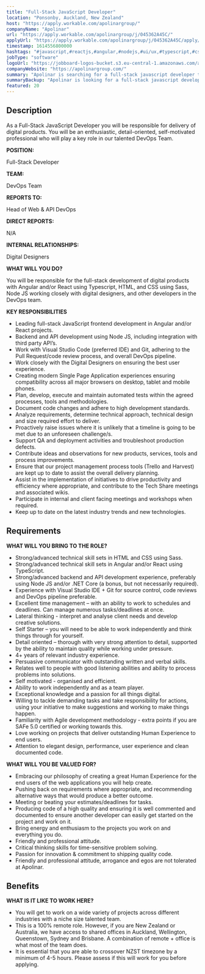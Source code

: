```yaml
---
title: "Full-Stack JavaScript Developer"
location: "Ponsonby, Auckland, New Zealand"
host: "https://apply.workable.com/apolinargroup/"
companyName: "Apolinar"
url: "https://apply.workable.com/apolinargroup/j/045362A45C/"
applyUrl: "https://apply.workable.com/apolinargroup/j/045362A45C/apply/"
timestamp: 1614556800000
hashtags: "#javascript,#reactjs,#angular,#nodejs,#ui/ux,#typescript,#css,#html,#management,#git"
jobType: "software"
logoUrl: "https://jobboard-logos-bucket.s3.eu-central-1.amazonaws.com/apolinar"
companyWebsite: "https://apolinargroup.com/"
summary: "Apolinar is searching for a full-stack javascript developer that has 4+ years of relevant industry experience."
summaryBackup: "Apolinar is looking for a full-stack javascript developer that has experience in: #javascript, #reactjs, #angular."
featured: 20
---
```


## Description

As a Full-Stack JavaScript Developer you will be responsible for delivery of digital products. You will be an enthusiastic, detail-oriented, self-motivated professional who will play a key role in our talented DevOps Team.

**POSITION:**

Full-Stack Developer

**TEAM:**

DevOps Team

**REPORTS TO:**

Head of Web & API DevOps

**DIRECT REPORTS:**

N/A

**INTERNAL RELATIONSHIPS:**

Digital Designers

**WHAT WILL YOU DO?**

You will be responsible for the full-stack development of digital products with Angular and/or React using Typescript, HTML, and CSS using Sass, Node JS working closely with digital designers, and other developers in the DevOps team.

**KEY RESPONSIBILITIES**

*   Leading full-stack JavaScript frontend development in Angular and/or React projects.
*   Backend and API development using Node JS, including integration with third party API’s.
*   Work with Visual Studio Code (preferred IDE) and Git, adhering to the Pull Request/code review process, and overall DevOps pipeline.
*   Work closely with the Digital Designers on ensuring the best user experience.
*   Creating modern Single Page Application experiences ensuring compatibility across all major browsers on desktop, tablet and mobile phones.
*   Plan, develop, execute and maintain automated tests within the agreed processes, tools and methodologies.
*   Document code changes and adhere to high development standards.
*   Analyze requirements, determine technical approach, technical design and size required effort to deliver.
*   Proactively raise issues where it is unlikely that a timeline is going to be met due to an unforeseen challenge/s.
*   Support QA and deployment activities and troubleshoot production defects.
*   Contribute ideas and observations for new products, services, tools and process improvements.
*   Ensure that our project management process tools (Trello and Harvest) are kept up to date to assist the overall delivery planning.
*   Assist in the implementation of initiatives to drive productivity and efficiency where appropriate, and contribute to the Tech Share meetings and associated wikis.
*   Participate in internal and client facing meetings and workshops when required.
*   Keep up to date on the latest industry trends and new technologies.

## Requirements

**WHAT WILL YOU BRING TO THE ROLE?**

*   Strong/advanced technical skill sets in HTML and CSS using Sass.
*   Strong/advanced technical skill sets in Angular and/or React using TypeScript.
*   Strong/advanced backend and API development experience, preferably using Node JS and/or .NET Core (a bonus, but not necessarily required).
*   Experience with Visual Studio IDE + Git for source control, code reviews and DevOps pipeline preferable.
*   Excellent time management – with an ability to work to schedules and deadlines. Can manage numerous tasks/deadlines at once.
*   Lateral thinking - interpret and analyse client needs and develop creative solutions.
*   Self Starter – you will need to be able to work independently and think things through for yourself.
*   Detail oriented – thorough with very strong attention to detail, supported by the ability to maintain quality while working under pressure.
*   4+ years of relevant industry experience.
*   Persuasive communicator with outstanding written and verbal skills.
*   Relates well to people with good listening abilities and ability to process problems into solutions.
*   Self motivated - organised and efficient.
*   Ability to work independently and as a team player.
*   Exceptional knowledge and a passion for all things digital.
*   Willing to tackle demanding tasks and take responsibility for actions, using your initiative to make suggestions and working to make things happen.
*   Familiarity with Agile development methodology - extra points if you are SAFe 5.0 certified or working towards this.
*   Love working on projects that deliver outstanding Human Experience to end users.
*   Attention to elegant design, performance, user experience and clean documented code.

**WHAT WILL YOU BE VALUED FOR?**

*   Embracing our philosophy of creating a great Human Experience for the end users of the web applications you will help create.
*   Pushing back on requirements where appropriate, and recommending alternative ways that would produce a better outcome.
*   Meeting or beating your estimates/deadlines for tasks.
*   Producing code of a high quality and ensuring it is well commented and documented to ensure another developer can easily get started on the project and work on it.
*   Bring energy and enthusiasm to the projects you work on and everything you do.
*   Friendly and professional attitude.
*   Critical thinking skills for time-sensitive problem solving.
*   Passion for innovation & commitment to shipping quality code.
*   Friendly and professional attitude, arrogance and egos are not tolerated at Apolinar.

## Benefits

**WHAT IS IT LIKE TO WORK HERE?**

*   You will get to work on a wide variety of projects across different industries with a niche size talented team.
*   This is a 100% remote role. However, if you are New Zealand or Australia, we have access to shared offices in Auckland, Wellington, Queenstown, Sydney and Brisbane. A combination of remote + office is what most of the team does.
*   It is essential that you are able to crossover NZST timezone by a minimum of 4-5 hours. Please assess if this will work for you before applying.
